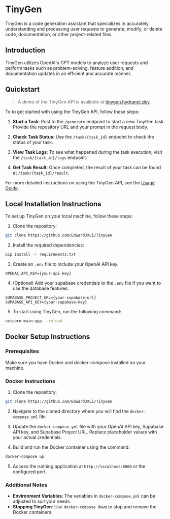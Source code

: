 # TinyGen

TinyGen is a code generation assistant that specializes in accurately understanding and processing user requests to generate, modify, or delete code, documentation, or other project-related files.

## Introduction

TinyGen utilizes OpenAI's GPT models to analyze user requests and perform tasks such as problem-solving, feature addition, and documentation updates in an efficient and accurate manner.

## Quickstart

> A demo of the TinyGen API is available at [tinygen.hydranet.dev](https://tinygen.hydranet.dev/).

To to get started with using the TinyGen API, follow these steps:

1. **Start a Task**: Post to the `/generate` endpoint to start a new TinyGen task. Provide the repository URL and your prompt in the request body.

2. **Check Task Status**: Use the `/task/{task_id}` endpoint to check the status of your task.

3. **View Task Logs**: To see what happened during the task execution, visit the `/task/{task_id}/logs` endpoint.

4. **Get Task Result**: Once completed, the result of your task can be found at `/task/{task_id}/result`.

For more detailed instructions on using the TinyGen API, see the [Usage Guide](USAGE.md).

## Local Installation Instructions

To set up TinyGen on your local machine, follow these steps:

1. Clone the repository:
```bash
git clone https://github.com/EdwardJXLi/TinyGen
```

2. Install the required dependencies:
```bash
pip install -r requirements.txt
```

3. Create an `.env` file to include your OpenAI API key.
```
OPENAI_API_KEY={your-api-key}
```

4. (Optional) Add your supabase credentials to the `.env` file if you want to use the database features.
```
SUPABASE_PROJECT_URL={your-supabase-url}
SUPABASE_API_KEY={your-supabase-key}
```

5. To start using TinyGen, run the following command:

```bash
uvicorn main:app --reload
```

## Docker Setup Instructions

### Prerequisites

Make sure you have Docker and docker-compose installed on your machine.

### Docker Instructions

1. Clone the repository:
```bash
git clone https://github.com/EdwardJXLi/TinyGen
```

2. Navigate to the cloned directory where you will find the `docker-compose.yml` file.

3. Update the `docker-compose.yml` file with your OpenAI API key, Supabase API key, and Supabase Project URL. Replace placeholder values with your actual credentials.

4. Build and run the Docker container using the command:
```bash
docker-compose up
```

5. Access the running application at `http://localhost:8000` or the configured port.

### Additional Notes

- **Environment Variables**: The variables in `docker-compose.yml` can be adjusted to suit your needs.
- **Stopping TinyGen**: Use `docker-compose down` to stop and remove the Docker containers.
